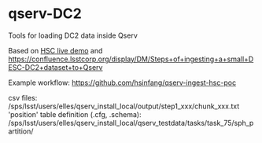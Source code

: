 # qserv-DC2
Tools for loading DC2 data inside Qserv

Based on [HSC live demo](https://confluence.lsstcorp.org/display/DM/Live+demo%3A+test+ingest+of+a+subset+of+one+track+of+the+HSC+Object+catalog)
and https://confluence.lsstcorp.org/display/DM/Steps+of+ingesting+a+small+DESC-DC2+dataset+to+Qserv

Example workflow:
https://github.com/hsinfang/qserv-ingest-hsc-poc

csv files: /sps/lsst/users/elles/qserv_install_local/output/step1_xxx/chunk_xxx.txt
'position' table definition (.cfg, .schema): /sps/lsst/users/elles/qserv_install_local/qserv_testdata/tasks/task_75/sph_partition/
